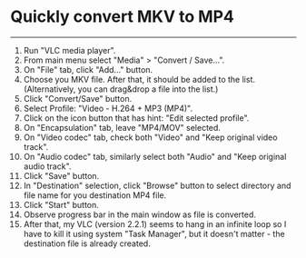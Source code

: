# Quickly convert MKV to MP4

<hr>

1. Run "VLC media player".
2. From main menu select "Media" > "Convert / Save...".
3. On "File" tab, click "Add..." button.
4. Choose you MKV file. After that, it should be added to the list. (Alternatively, you can drag&drop a file into the list.)
5. Click "Convert/Save" button.
6. Select Profile: "Video - H.264 + MP3 (MP4)".
7. Click on the icon button that has hint: "Edit selected profile".
8. On "Encapsulation" tab, leave "MP4/MOV" selected.
9. On "Video codec" tab, check both "Video" and "Keep original video track".
10. On "Audio codec" tab, similarly select both "Audio" and "Keep original audio track".
11. Click "Save" button.
12. In "Destination" selection, click "Browse" button to select directory and file name for you destination MP4 file.
13. Click "Start" button.
14. Observe progress bar in the main window as file is converted.
15. After that, my VLC (version 2.2.1) seems to hang in an infinite loop so I have to kill it using system "Task Manager", but it doesn't matter - the destination file is already created.
